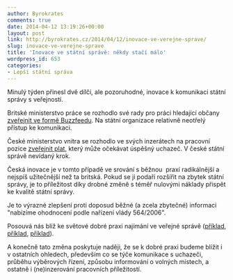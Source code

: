 ```yaml
---
author: Byrokrates
comments: true
date: 2014-04-12 13:19:26+00:00
layout: post
link: http://byrokrates.cz/2014/04/12/inovace-ve-verejne-sprave/
slug: inovace-ve-verejne-sprave
title: 'Inovace ve státní správě: někdy stačí málo'
wordpress_id: 653
categories:
- Lepší státní správa
---
```


Minulý týden přinesl dvě dílčí, ale pozoruhodné, inovace k komunikaci státní správy s veřejností.

Britské ministerstvo práce se rozhodlo své rady pro práci hledající občany [zveřejnit ve formě Buzzfeedu](http://www.buzzfeed.com/dwpgovuk/11-steps-to-an-awesome-job-interview-mcz6). Na státní organizace relativně neotřelý přístup ke komunikaci.

České ministerstvo vnitra se rozhodlo ve svých inzerátech na pracovní pozice [zveřejnit plat](http://www.mvcr.cz/clanek/ministerstvo-vnitra-cr-hleda-uchazece-eu-administrator-ka.aspx), který může očekávat úspěšný uchazeč. V české státní správě nevídaný krok.

<!-- more -->

Česká inovace je v tomto případě ve srování s běžnou  praxí radikálnější a nejspíš užitečnější než ta britská. Pokud se ji podaří rozšířit na zbytek státní správy, je to příležitost díky drobné změně s téměř nulovými náklady přispět ke kvalitě státní správy.

Je to výrazné zlepšení proti doposud běžné (a zcela zbytečné) informaci "nabízíme ohodnocení podle nařízení vlády 564/2006".

Posouvá nás blíž ke světové dobré praxi najímání ve veřejné správě ([příklad](https://www.civilservicejobs.service.gov.uk/csr/index.cgi), [příklad](https://www.civilservicejobs.service.gov.uk/csr/index.cgi?SID=cmVxc2lnPTEzOTczMDc0NjgtYmFkNDRiM2QzMjQ1MWE3ZmRlNTY4ZTJhZGUwMGRhMzc4ZTNhNTU0OQ==), [příklad](https://bund.jobboerse.gv.at/sap/bc/webdynpro/sap/hrrcf_a_posting_apply?PARAM=cG9zdF9pbnN0X2d1aWQ9MDA1MDU2QTExNDIyMUVFM0FDQTE4N0Y5NkEzM0QzRDAmY2FuZF90eXBlPUVYVA%3d%3d&sap-client=100&sap-language=DE#)).

A konečně tato změna poskytuje naději, že se k dobré praxi budeme blížit i v ostatních ohledech, především co se týče komunikace s uchazeči, průběhu výběrových řízení, způsobu informování o volných místech, a ostatně i (ne)inzerování pracovních příležitostí.
